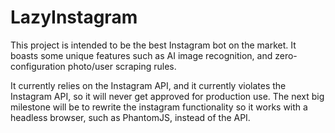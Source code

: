 # LazyInstagram

This project is intended to be the best Instagram bot on the market. It boasts some unique features such as AI image recognition, and zero-configuration photo/user scraping rules.

It currently relies on the Instagram API, and it currently violates the Instagram API, so it will never get approved for production use. The next big milestone will be to rewrite the instagram functionality so it works with a headless browser, such as PhantomJS, instead of the API.